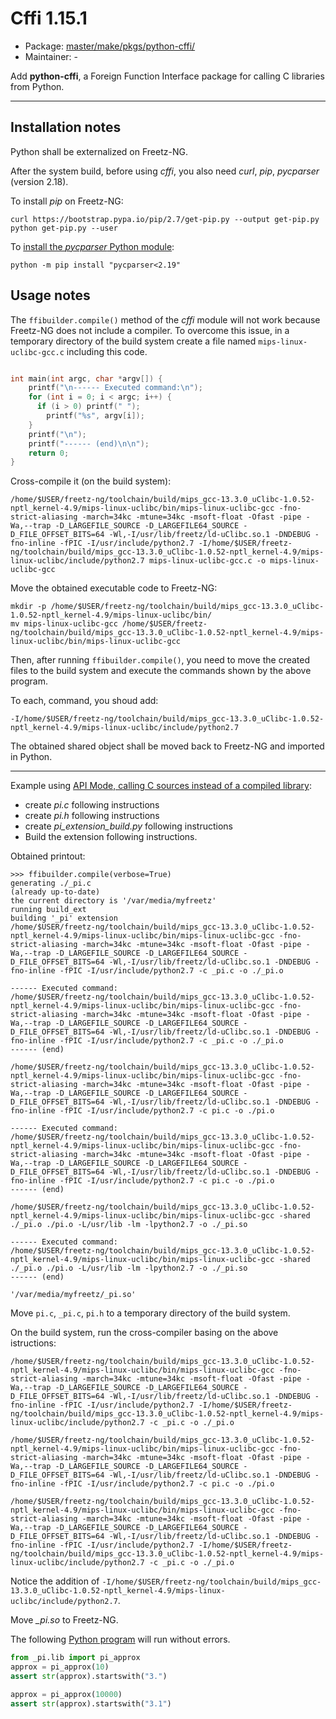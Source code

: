 # Cffi 1.15.1
  - Package: [master/make/pkgs/python-cffi/](https://github.com/Freetz-NG/freetz-ng/tree/master/make/pkgs/python-cffi/)
  - Maintainer: -

Add **python-cffi**, a Foreign Function Interface package for calling C libraries from Python.

------------------------------------------------------

## Installation notes

Python shall be externalized on Freetz-NG.

After the system build, before using *cffi*, you also need *curl*, *pip*, *pycparser* (version 2.18).

To install *pip* on Freetz-NG:

```
curl https://bootstrap.pypa.io/pip/2.7/get-pip.py --output get-pip.py
python get-pip.py --user
```

To [install the *pycparser* Python module](https://github.com/python-cffi/cffi/blob/release-1.15/setup.py#L221):

```
python -m pip install "pycparser<2.19"
```

## Usage notes

The `ffibuilder.compile()` method of the *cffi* module will not work because Freetz-NG does not include a compiler. To overcome this issue, in a temporary directory of the build system create a file named `mips-linux-uclibc-gcc.c` including this code.

```c

int main(int argc, char *argv[]) {
    printf("\n------ Executed command:\n");
    for (int i = 0; i < argc; i++) {
      if (i > 0) printf(" ");
        printf("%s", argv[i]);
    }
    printf("\n");
    printf("------ (end)\n\n");
    return 0;
}
```

Cross-compile it (on the build system):

```
/home/$USER/freetz-ng/toolchain/build/mips_gcc-13.3.0_uClibc-1.0.52-nptl_kernel-4.9/mips-linux-uclibc/bin/mips-linux-uclibc-gcc -fno-strict-aliasing -march=34kc -mtune=34kc -msoft-float -Ofast -pipe -Wa,--trap -D_LARGEFILE_SOURCE -D_LARGEFILE64_SOURCE -D_FILE_OFFSET_BITS=64 -Wl,-I/usr/lib/freetz/ld-uClibc.so.1 -DNDEBUG -fno-inline -fPIC -I/usr/include/python2.7 -I/home/$USER/freetz-ng/toolchain/build/mips_gcc-13.3.0_uClibc-1.0.52-nptl_kernel-4.9/mips-linux-uclibc/include/python2.7 mips-linux-uclibc-gcc.c -o mips-linux-uclibc-gcc
```

Move the obtained executable code to Freetz-NG:

```
mkdir -p /home/$USER/freetz-ng/toolchain/build/mips_gcc-13.3.0_uClibc-1.0.52-nptl_kernel-4.9/mips-linux-uclibc/bin/
mv mips-linux-uclibc-gcc /home/$USER/freetz-ng/toolchain/build/mips_gcc-13.3.0_uClibc-1.0.52-nptl_kernel-4.9/mips-linux-uclibc/bin/mips-linux-uclibc-gcc
```

Then, after running `ffibuilder.compile()`, you need to move the created files to the build system and execute the commands shown by the above program.

To each, command, you shoud add:

```
-I/home/$USER/freetz-ng/toolchain/build/mips_gcc-13.3.0_uClibc-1.0.52-nptl_kernel-4.9/mips-linux-uclibc/include/python2.7
```

The obtained shared object shall be moved back to Freetz-NG and imported in Python.

------------------

Example using [API Mode, calling C sources instead of a compiled library](https://cffi.readthedocs.io/en/stable/overview.html#api-mode-calling-c-sources-instead-of-a-compiled-library):

- create *pi.c* following instructions
- create *pi.h* following instructions
- create *pi_extension_build.py* following instructions
- Build the extension following instructions.

Obtained printout:

```
>>> ffibuilder.compile(verbose=True)
generating ./_pi.c
(already up-to-date)
the current directory is '/var/media/myfreetz'
running build_ext
building '_pi' extension
/home/$USER/freetz-ng/toolchain/build/mips_gcc-13.3.0_uClibc-1.0.52-nptl_kernel-4.9/mips-linux-uclibc/bin/mips-linux-uclibc-gcc -fno-strict-aliasing -march=34kc -mtune=34kc -msoft-float -Ofast -pipe -Wa,--trap -D_LARGEFILE_SOURCE -D_LARGEFILE64_SOURCE -D_FILE_OFFSET_BITS=64 -Wl,-I/usr/lib/freetz/ld-uClibc.so.1 -DNDEBUG -fno-inline -fPIC -I/usr/include/python2.7 -c _pi.c -o ./_pi.o

------ Executed command:
/home/$USER/freetz-ng/toolchain/build/mips_gcc-13.3.0_uClibc-1.0.52-nptl_kernel-4.9/mips-linux-uclibc/bin/mips-linux-uclibc-gcc -fno-strict-aliasing -march=34kc -mtune=34kc -msoft-float -Ofast -pipe -Wa,--trap -D_LARGEFILE_SOURCE -D_LARGEFILE64_SOURCE -D_FILE_OFFSET_BITS=64 -Wl,-I/usr/lib/freetz/ld-uClibc.so.1 -DNDEBUG -fno-inline -fPIC -I/usr/include/python2.7 -c _pi.c -o ./_pi.o
------ (end)

/home/$USER/freetz-ng/toolchain/build/mips_gcc-13.3.0_uClibc-1.0.52-nptl_kernel-4.9/mips-linux-uclibc/bin/mips-linux-uclibc-gcc -fno-strict-aliasing -march=34kc -mtune=34kc -msoft-float -Ofast -pipe -Wa,--trap -D_LARGEFILE_SOURCE -D_LARGEFILE64_SOURCE -D_FILE_OFFSET_BITS=64 -Wl,-I/usr/lib/freetz/ld-uClibc.so.1 -DNDEBUG -fno-inline -fPIC -I/usr/include/python2.7 -c pi.c -o ./pi.o

------ Executed command:
/home/$USER/freetz-ng/toolchain/build/mips_gcc-13.3.0_uClibc-1.0.52-nptl_kernel-4.9/mips-linux-uclibc/bin/mips-linux-uclibc-gcc -fno-strict-aliasing -march=34kc -mtune=34kc -msoft-float -Ofast -pipe -Wa,--trap -D_LARGEFILE_SOURCE -D_LARGEFILE64_SOURCE -D_FILE_OFFSET_BITS=64 -Wl,-I/usr/lib/freetz/ld-uClibc.so.1 -DNDEBUG -fno-inline -fPIC -I/usr/include/python2.7 -c pi.c -o ./pi.o
------ (end)

/home/$USER/freetz-ng/toolchain/build/mips_gcc-13.3.0_uClibc-1.0.52-nptl_kernel-4.9/mips-linux-uclibc/bin/mips-linux-uclibc-gcc -shared ./_pi.o ./pi.o -L/usr/lib -lm -lpython2.7 -o ./_pi.so

------ Executed command:
/home/$USER/freetz-ng/toolchain/build/mips_gcc-13.3.0_uClibc-1.0.52-nptl_kernel-4.9/mips-linux-uclibc/bin/mips-linux-uclibc-gcc -shared ./_pi.o ./pi.o -L/usr/lib -lm -lpython2.7 -o ./_pi.so
------ (end)

'/var/media/myfreetz/_pi.so'

```

Move `pi.c`, `_pi.c`, `pi.h` to a temporary directory of the build system.

On the build system, run the cross-compiler basing on the above istructions:

```
/home/$USER/freetz-ng/toolchain/build/mips_gcc-13.3.0_uClibc-1.0.52-nptl_kernel-4.9/mips-linux-uclibc/bin/mips-linux-uclibc-gcc -fno-strict-aliasing -march=34kc -mtune=34kc -msoft-float -Ofast -pipe -Wa,--trap -D_LARGEFILE_SOURCE -D_LARGEFILE64_SOURCE -D_FILE_OFFSET_BITS=64 -Wl,-I/usr/lib/freetz/ld-uClibc.so.1 -DNDEBUG -fno-inline -fPIC -I/usr/include/python2.7 -I/home/$USER/freetz-ng/toolchain/build/mips_gcc-13.3.0_uClibc-1.0.52-nptl_kernel-4.9/mips-linux-uclibc/include/python2.7 -c _pi.c -o ./_pi.o

/home/$USER/freetz-ng/toolchain/build/mips_gcc-13.3.0_uClibc-1.0.52-nptl_kernel-4.9/mips-linux-uclibc/bin/mips-linux-uclibc-gcc -fno-strict-aliasing -march=34kc -mtune=34kc -msoft-float -Ofast -pipe -Wa,--trap -D_LARGEFILE_SOURCE -D_LARGEFILE64_SOURCE -D_FILE_OFFSET_BITS=64 -Wl,-I/usr/lib/freetz/ld-uClibc.so.1 -DNDEBUG -fno-inline -fPIC -I/usr/include/python2.7 -c pi.c -o ./pi.o

/home/$USER/freetz-ng/toolchain/build/mips_gcc-13.3.0_uClibc-1.0.52-nptl_kernel-4.9/mips-linux-uclibc/bin/mips-linux-uclibc-gcc -fno-strict-aliasing -march=34kc -mtune=34kc -msoft-float -Ofast -pipe -Wa,--trap -D_LARGEFILE_SOURCE -D_LARGEFILE64_SOURCE -D_FILE_OFFSET_BITS=64 -Wl,-I/usr/lib/freetz/ld-uClibc.so.1 -DNDEBUG -fno-inline -fPIC -I/usr/include/python2.7 -I/home/$USER/freetz-ng/toolchain/build/mips_gcc-13.3.0_uClibc-1.0.52-nptl_kernel-4.9/mips-linux-uclibc/include/python2.7 -c _pi.c -o ./_pi.o
```

Notice the addition of `-I/home/$USER/freetz-ng/toolchain/build/mips_gcc-13.3.0_uClibc-1.0.52-nptl_kernel-4.9/mips-linux-uclibc/include/python2.7`.

Move *_pi.so* to Freetz-NG.

The following [Python program](https://cffi.readthedocs.io/en/stable/overview.html#api-mode-calling-c-sources-instead-of-a-compiled-library) will run without errors.

```python
from _pi.lib import pi_approx
approx = pi_approx(10)
assert str(approx).startswith("3.")

approx = pi_approx(10000)
assert str(approx).startswith("3.1")
```
